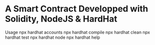 # A Smart Contract Developped with Solidity, NodeJS & HardHat

Usage
npx hardhat accounts
npx hardhat compile
npx hardhat clean
npx hardhat test
npx hardhat node
npx hardhat help
```
